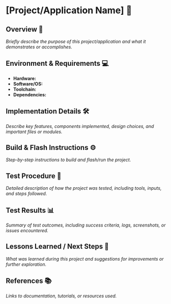 # [Project/Application Name] 🚀

## Overview 📝
*Briefly describe the purpose of this project/application and what it demonstrates or accomplishes.*

## Environment & Requirements 💻
- **Hardware:**  
- **Software/OS:**  
- **Toolchain:**  
- **Dependencies:**  

## Implementation Details 🛠️
*Describe key features, components implemented, design choices, and important files or modules.*

## Build & Flash Instructions ⚙️
*Step-by-step instructions to build and flash/run the project.*

## Test Procedure 🧪
*Detailed description of how the project was tested, including tools, inputs, and steps followed.*

## Test Results 📊
*Summary of test outcomes, including success criteria, logs, screenshots, or issues encountered.*

## Lessons Learned / Next Steps 🎯
*What was learned during this project and suggestions for improvements or further exploration.*

## References 📚
*Links to documentation, tutorials, or resources used.*
